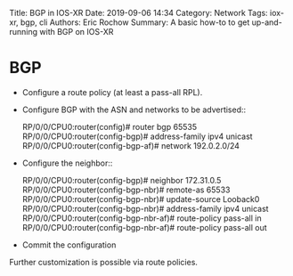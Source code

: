 Title: BGP in IOS-XR
Date: 2019-09-06 14:34
Category: Network
Tags: iox-xr, bgp, cli
Authors: Eric Rochow
Summary: A basic how-to to get up-and-running with BGP on IOS-XR

# BGP

* Configure a route policy (at least a pass-all RPL).
* Configure BGP with the ASN and networks to be advertised::

   RP/0/0/CPU0:router(config)# router bgp 65535
   RP/0/0/CPU0:router(config-bgp)# address-family ipv4 unicast
   RP/0/0/CPU0:router(config-bgp-af)# network 192.0.2.0/24

* Configure the neighbor::

   RP/0/0/CPU0:router(config-bgp)# neighbor 172.31.0.5
   RP/0/0/CPU0:router(config-bgp-nbr)# remote-as 65533
   RP/0/0/CPU0:router(config-bgp-nbr)# update-source Looback0
   RP/0/0/CPU0:router(config-bgp-nbr)# address-family ipv4 unicast
   RP/0/0/CPU0:router(config-bgp-nbr-af)# route-policy pass-all in
   RP/0/0/CPU0:router(config-bgp-nbr-af)# route-policy pass-all out

* Commit the configuration

Further customization is possible via route policies.

